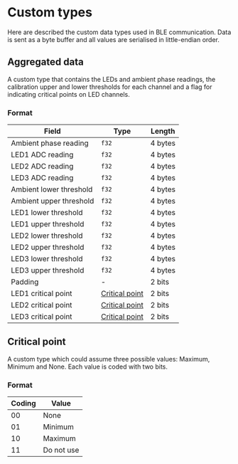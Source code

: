 # Custom types

Here are described the custom data types used in BLE communication. Data is sent as a byte buffer and all values are serialised in little-endian order.

## Aggregated data

A custom type that contains the LEDs and ambient phase readings, the calibration upper and lower thresholds for each channel and a flag for indicating critical points on LED channels.

### Format

| Field                   | Type                              | Length  |
|-------------------------|-----------------------------------|---------|
| Ambient phase reading   | `f32`                             | 4 bytes |
| LED1 ADC reading        | `f32`                             | 4 bytes |
| LED2 ADC reading        | `f32`                             | 4 bytes |
| LED3 ADC reading        | `f32`                             | 4 bytes |
| Ambient lower threshold | `f32`                             | 4 bytes |
| Ambient upper threshold | `f32`                             | 4 bytes |
| LED1 lower threshold    | `f32`                             | 4 bytes |
| LED1 upper threshold    | `f32`                             | 4 bytes |
| LED2 lower threshold    | `f32`                             | 4 bytes |
| LED2 upper threshold    | `f32`                             | 4 bytes |
| LED3 lower threshold    | `f32`                             | 4 bytes |
| LED3 upper threshold    | `f32`                             | 4 bytes |
| Padding                 | -                                 | 2 bits  |
| LED1 critical point     | [Critical point](#critical-point) | 2 bits  |
| LED2 critical point     | [Critical point](#critical-point) | 2 bits  |
| LED3 critical point     | [Critical point](#critical-point) | 2 bits  |

## Critical point

A custom type which could assume three possible values: Maximum, Minimum and None.
Each value is coded with two bits.

### Format

| Coding | Value      |
|--------|------------|
| 00     | None       |
| 01     | Minimum    |
| 10     | Maximum    |
| 11     | Do not use |
